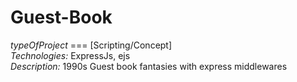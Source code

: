 # Guest-Book
*typeOfProject*  === [Scripting/Concept] <br />
*Technologies:*  ExpressJs, ejs <br />
*Description:*  1990s Guest book fantasies with express middlewares <br />
